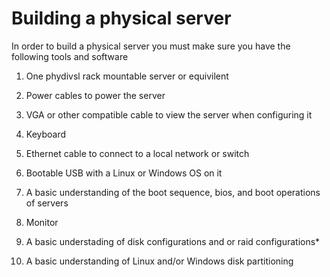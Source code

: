 # Building a physical server

In order to build a physical server you must make sure you have the following tools and software

1. One phydivsl rack mountable server or equivilent

2. Power cables to power the server

3. VGA or other compatible cable to view the server when configuring it

4. Keyboard

5. Ethernet cable to connect to a local network or switch

6. Bootable USB with a Linux or Windows OS on it

7. A basic understanding of the boot sequence, bios, and boot operations of servers

8. Monitor

9. A basic understading of disk configurations and or raid configurations*

10. A basic understanding of Linux and/or Windows disk partitioning
